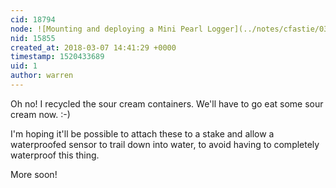 ```yaml
---
cid: 18794
node: ![Mounting and deploying a Mini Pearl Logger](../notes/cfastie/03-03-2018/mounting-and-deploying-a-mini-pearl-logger)
nid: 15855
created_at: 2018-03-07 14:41:29 +0000
timestamp: 1520433689
uid: 1
author: warren
---
```


Oh no! I recycled the sour cream containers. We'll have to go eat some sour cream now. :-)

I'm hoping it'll be possible to attach these to a stake and allow a waterproofed sensor to trail down into water, to avoid having to completely waterproof this thing. 

More soon!